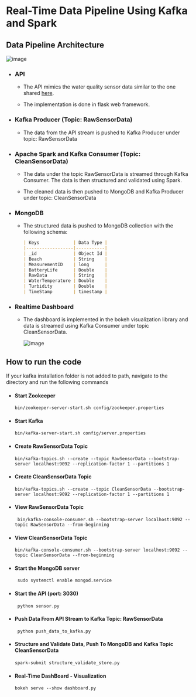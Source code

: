 # Real-Time Data Pipeline Using Kafka and Spark

## Data Pipeline Architecture

  

![image](https://github.com/ARMIS2111/Real-Time-Water-Sensor-Data-Analysis/assets/101886753/3df8577a-8313-420d-af44-acf6b31cf10a)



-   ### API
   
	-  	 The API mimics the water quality sensor data similar to the one shared [here](https://data.world/cityofchicago/beach-water-quality-automated-sensors).
	    
	-   The implementation is done in flask web framework.

-   ### Kafka Producer (Topic: RawSensorData)
    
	
	-   The data from the API stream is pushed to Kafka Producer under topic: RawSensorData

-   ### Apache Spark and Kafka Consumer (Topic: CleanSensorData)
    

	-   The data under the topic RawSensorData is streamed through Kafka Consumer. The data is then structured and validated using Spark.
	    

	  

	-   The cleaned data is then pushed to MongoDB and Kafka Producer under topic: CleanSensorData

-   ### MongoDB
    

	-   The structured data is pushed to MongoDB collection with the following schema:
	    
		```markdown
		| Keys             | Data Type |
		|------------------|-----------|
		| _id              | Object Id |
		| Beach            | String    |
		| MeasurementID    | long      |
		| BatteryLife      | Double    |
		| RawData          | String    |
		| WaterTemperature | Double    |
		| Turbidity        | Double    |
		| TimeStamp        | timestamp |
		```  
  
  

-   ### Realtime Dashboard
    

	-   The dashboard is implemented in the bokeh visualization library and data is streamed using Kafka Consumer under topic CleanSensorData.
	    

		![image](https://github.com/ARMIS2111/Real-Time-Water-Sensor-Data-Analysis/assets/101886753/1f75d5a5-70d5-4222-88f5-e01592ec3ca1)



  

## How to run the code
 
If your kafka installation folder is not added to path, navigate to the directory and run the following commands
-   #### Start Zookeeper
    

		bin/zookeeper-server-start.sh config/zookeeper.properties
    

  
-   #### Start Kafka
    

		bin/kafka-server-start.sh config/server.properties

 

-   #### Create RawSensorData Topic
    

		bin/kafka-topics.sh --create --topic RawSensorData --bootstrap-server localhost:9092 --replication-factor 1 --partitions 1
    

  

-   #### Create CleanSensorData Topic
    
		bin/kafka-topics.sh --create --topic CleanSensorData --bootstrap-server localhost:9092 --replication-factor 1 --partitions 1
-  #### View RawSensorData Topic
    

		bin/kafka-console-consumer.sh --bootstrap-server localhost:9092 --topic RawSensorData --from-beginning
    

  

-   #### View CleanSensorData Topic
    

		bin/kafka-console-consumer.sh --bootstrap-server localhost:9092 --topic CleanSensorData --from-beginning
-  #### Start the MongoDB server 
    

		sudo systemctl enable mongod.service
-  #### Start the API (port: 3030)
    

		python sensor.py
  

-  #### Push Data From API Stream to Kafka Topic: RawSensorData
    

		python push_data_to_kafka.py
    

  

-   #### Structure and Validate Data, Push To MongoDB and Kafka Topic CleanSensorData
    

		spark-submit structure_validate_store.py
    

  

-   #### Real-Time DashBoard - Visualization
  		bokeh serve --show dashboard.py
